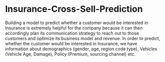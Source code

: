 # Insurance-Cross-Sell-Prediction

Building a model to predict whether a customer would be interested in Insurance is extremely helpful for the company because it can then accordingly plan its communication strategy to reach out to those customers and optimize its business model and revenue. In order to predict, whether the customer would be interested in Insurance, we have information about demographics (gender, age, region code type), Vehicles (Vehicle Age, Damage), Policy (Premium, sourcing channel) etc.
